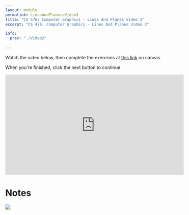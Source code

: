 ```yaml
---
layout: module
permalink: LinesAndPlanes/Video3
title: "CS 476: Computer Graphics - Lines And Planes Video 3"
excerpt: "CS 476: Computer Graphics - Lines And Planes Video 3"

info:
  prev: "./Video2"
  
---
```


Watch the video below, then complete the exercises at <a href = "https://ursinus.instructure.com/courses/14942/quizzes/20117">this link</a> on canvas.  

When you're finished, click the next button to continue

<iframe width="560" height="315" src="https://www.youtube.com/embed/ryUOyfDYlOk" frameborder="0" allow="accelerometer; autoplay; clipboard-write; encrypted-media; gyroscope; picture-in-picture" allowfullscreen></iframe>

<h1>Notes</h1>

<img src = "../images/Unit1/LinesAndRays3.svg">